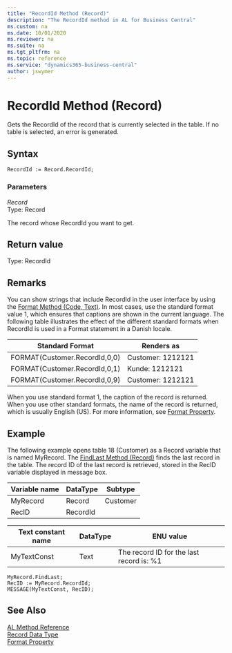 ```yaml
---
title: "RecordId Method (Record)"
description: "The RecordId method in AL for Business Central"
ms.custom: na
ms.date: 10/01/2020
ms.reviewer: na
ms.suite: na
ms.tgt_pltfrm: na
ms.topic: reference
ms.service: "dynamics365-business-central"
author: jswymer
---
```


# RecordId Method (Record)
Gets the RecordId of the record that is currently selected in the table. If no table is selected, an error is generated.  
  
## Syntax  
  
```AL
RecordId := Record.RecordId;  
```  
  
### Parameters  
 *Record*  
 Type: Record  
  
 The record whose RecordId you want to get.  
  
## Return value  
 Type: RecordId  
  
## Remarks  

You can show strings that include RecordId in the user interface by using the [Format Method \(Code, Text\)](devenv-format-method-code-text.md). In most cases, use the standard format value 1, which ensures that captions are shown in the current language. The following table illustrates the effect of the different standard formats when RecordId is used in a Format statement in a Danish locale.  
  
|Standard Format|Renders as|  
|---------------------|----------------|  
|FORMAT\(Customer.RecordId,0,0\)|Customer: 1212121|  
|FORMAT\(Customer.RecordId,0,1\)|Kunde: 1212121|  
|FORMAT\(Customer.RecordId,0,9\)|Customer: 1212121|  
  
When you use standard format 1, the caption of the record is returned. When you use other standard formats, the name of the record is returned, which is usually English \(US\). For more information, see [Format Property](../properties/devenv-format-property.md).  
  
## Example

The following example opens table 18 \(Customer\) as a Record variable that is named MyRecord. The [FindLast Method \(Record\)](devenv-findlast-method-record.md) finds the last record in the table. The record ID of the last record is retrieved, stored in the RecID variable displayed in message box.  
  
|Variable name|DataType|Subtype|  
|-------------|--------|-------|  
|MyRecord|Record|Customer|  
|RecID|RecordId|  |
  
|Text constant name|DataType|ENU value|  
|------------------|--------|---------------|  
|MyTextConst|Text|The record ID for the last record is: %1|  
  
```AL
MyRecord.FindLast;  
RecID := MyRecord.RecordId;  
MESSAGE(MyTextConst, RecID);  
```  
  
## See Also  

[AL Method Reference](../methods-auto/library.md)  
[Record Data Type](../datatypes/devenv-record-data-type.md)  
[Format Property](../properties/devenv-format-property.md)